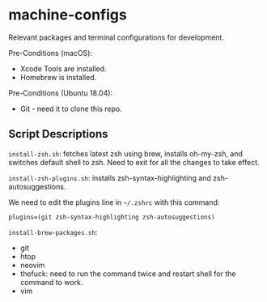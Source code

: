 # machine-configs
Relevant packages and terminal configurations for development.

Pre-Conditions (macOS):
 - Xcode Tools are installed.
 - Homebrew is installed.

Pre-Conditions (Ubuntu 18.04):
 - Git - need it to clone this repo.

## Script Descriptions

`install-zsh.sh`: fetches latest zsh using brew, installs oh-my-zsh, and switches default shell to zsh. Need to exit for all the changes to take effect.

`install-zsh-plugins.sh`: installs zsh-syntax-highlighting and zsh-autosuggestions.

We need to edit the plugins line in `~/.zshrc` with this command:
```
plugins=(git zsh-syntax-highlighting zsh-autosuggestions)
```

`install-brew-packages.sh`:

  - git
  - htop
  - neovim
  - thefuck: need to run the command twice and restart shell for the command to work.
  - vim

